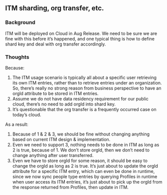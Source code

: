 ## ITM sharding, org transfer, etc.

### Background

ITM will be deployed on Cloud in Aug Release. We need to be sure we are fine with this before it’s happened, and one typical thing is how to define shard key and deal with org transfer accordingly.

### Thoughts

Because:

1. The ITM usage scenario is typically all about a specific user retrieving its own ITM entries, rather than to retrieve entries under an organization. So, there’s really no strong reason from business perspective to have an orgId attribute to be stored in ITM entries.
2. Assume we do not have data residency requirement for our public cloud, there’s no need to add orgId into shard key.
3. It’s questionable that the org transfer is a frequently occurred case on today’s cloud.

As a result:

1. Because of 1 & 2 & 3, we should be fine without changing anything based on current ITM design & implementation.
2. Even we need to support 3, nothing needs to be done in ITM as long as 2 is true, because of 1. We don’t store orgId, then we don’t need to change anything after user transferred.
3. Even we have to store orgId for some reason, it should be easy to change the orgId as long as 2 is true. It’s just about to update the orgId attribute for a specific ITM entry, which can even be done in runtime, since we now sync people type entries by querying Profiles in runtime when user access its ITM entries, it’s just about to pick up the orgId from the response returned from Profiles, then update in ITM.